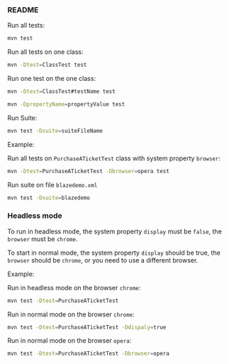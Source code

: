 ### README

Run all tests:
```bash
mvn test
```

Run all tests on one class:
```bash
mvn -Dtest=ClassTest test
```

Run one test on the one class:
```bash
mvn -Dtest=ClassTest#testName test
```
```bash
mvn -DpropertyName=propertyValue test
```

Run Suite:
```bash
mvn test -Dsuite=suiteFileName
```

Example:

Run all tests on `PurchaseATicketTest` class with system property `browser`:
```bash
mvn -Dtest=PurchaseATicketTest -Dbrowser=opera test
```

Run suite on file `blazedemo.xml`
```bash
mvn test -Dsuite=blazedemo
```

### Headless mode

To run in headless mode, the system property `display` must be `false`, the `browser` must be `chrome`.

To start in normal mode, the system property `display` should be true, the `browser` should be `chrome`, 
or you need to use a different browser.

Example:

Run in headless mode on the browser `chrome`:

```bash
mvn test -Dtest=PurchaseATicketTest
```

Run in normal mode on the browser `chrome`:
```bash
mvn test -Dtest=PurchaseATicketTest -Ddispaly=true
```

Run in normal mode on the browser `opera`:
```bash
mvn test -Dtest=PurchaseATicketTest -Dbrowser=opera
```
